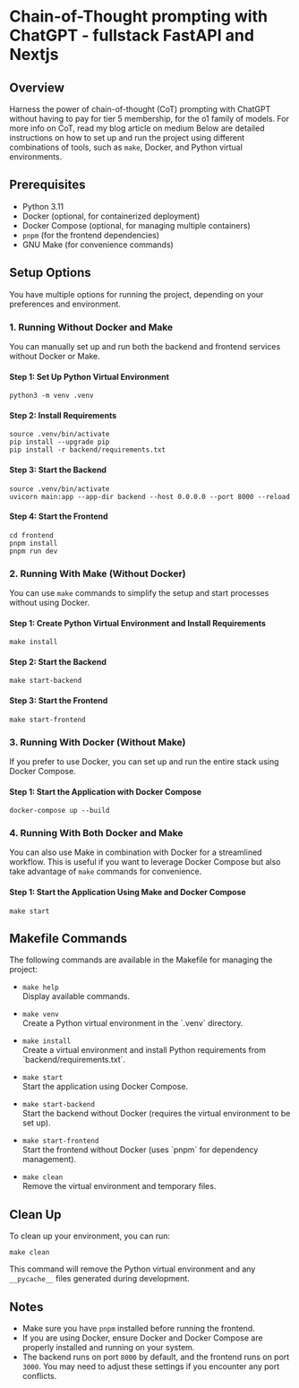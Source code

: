# Chain-of-Thought prompting with ChatGPT - fullstack FastAPI and Nextjs

## Overview
Harness the power of chain-of-thought (CoT) prompting with ChatGPT without having to pay for tier 5 membership, for the o1 family of models. For more info on CoT, read my blog article on medium
Below are detailed instructions on how to set up and run the project using different combinations of tools, such as `make`, Docker, and Python virtual environments.

## Prerequisites
- Python 3.11
- Docker (optional, for containerized deployment)
- Docker Compose (optional, for managing multiple containers)
- `pnpm` (for the frontend dependencies)
- GNU Make (for convenience commands)

## Setup Options

You have multiple options for running the project, depending on your preferences and environment.

### 1. Running Without Docker and Make

You can manually set up and run both the backend and frontend services without Docker or Make.

#### Step 1: Set Up Python Virtual Environment
```
python3 -m venv .venv
```

#### Step 2: Install Requirements
```
source .venv/bin/activate
pip install --upgrade pip
pip install -r backend/requirements.txt
```

#### Step 3: Start the Backend
```
source .venv/bin/activate
uvicorn main:app --app-dir backend --host 0.0.0.0 --port 8000 --reload
```

#### Step 4: Start the Frontend
```
cd frontend
pnpm install
pnpm run dev
```

### 2. Running With Make (Without Docker)

You can use `make` commands to simplify the setup and start processes without using Docker.

#### Step 1: Create Python Virtual Environment and Install Requirements
```
make install
```

#### Step 2: Start the Backend
```
make start-backend
```

#### Step 3: Start the Frontend
```
make start-frontend
```

### 3. Running With Docker (Without Make)

If you prefer to use Docker, you can set up and run the entire stack using Docker Compose.

#### Step 1: Start the Application with Docker Compose
```
docker-compose up --build
```

### 4. Running With Both Docker and Make

You can also use Make in combination with Docker for a streamlined workflow. This is useful if you want to leverage Docker Compose but also take advantage of `make` commands for convenience.

#### Step 1: Start the Application Using Make and Docker Compose
```
make start
```

## Makefile Commands

The following commands are available in the Makefile for managing the project:

- `make help`  
  Display available commands.

- `make venv`  
  Create a Python virtual environment in the \`.venv\` directory.

- `make install`  
  Create a virtual environment and install Python requirements from \`backend/requirements.txt\`.

- `make start`  
  Start the application using Docker Compose.

- `make start-backend`  
  Start the backend without Docker (requires the virtual environment to be set up).

- `make start-frontend`  
  Start the frontend without Docker (uses \`pnpm\` for dependency management).

- `make clean`  
  Remove the virtual environment and temporary files.

## Clean Up

To clean up your environment, you can run:
```
make clean
```

This command will remove the Python virtual environment and any `__pycache__` files generated during development.

## Notes

- Make sure you have `pnpm` installed before running the frontend.
- If you are using Docker, ensure Docker and Docker Compose are properly installed and running on your system.
- The backend runs on port `8000` by default, and the frontend runs on port `3000`. You may need to adjust these settings if you encounter any port conflicts.
